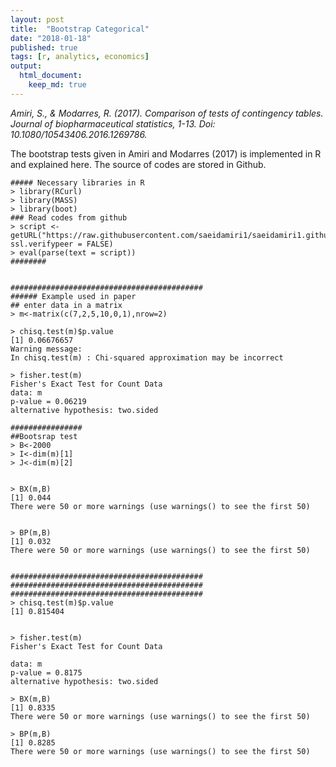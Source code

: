```yaml
---
layout: post
title:  "Bootstrap Categorical"
date: "2018-01-18"
published: true
tags: [r, analytics, economics]
output:
  html_document:
    keep_md: true
---
```






*Amiri, S., & Modarres, R. (2017). Comparison of tests of contingency tables. Journal of biopharmaceutical statistics, 1-13. Doi: 10.1080/10543406.2016.1269786.*

The bootstrap tests given in Amiri and Modarres (2017) is implemented in R and explained here.
The source of codes are stored in Github.  


```{}
##### Necessary libraries in R
> library(RCurl)
> library(MASS)
> library(boot)
### Read codes from github
> script <- getURL("https://raw.githubusercontent.com/saeidamiri1/saeidamiri1.github.io/master/codes/bootcat/bootcat.R", ssl.verifypeer = FALSE)
> eval(parse(text = script))
########


###########################################
###### Example used in paper
## enter data in a matrix
> m<-matrix(c(7,2,5,10,0,1),nrow=2)

> chisq.test(m)$p.value
[1] 0.06676657
Warning message:
In chisq.test(m) : Chi-squared approximation may be incorrect

> fisher.test(m)
Fisher's Exact Test for Count Data
data: m
p-value = 0.06219
alternative hypothesis: two.sided

################
##Bootsrap test
> B<-2000
> I<-dim(m)[1]
> J<-dim(m)[2]


> BX(m,B)
[1] 0.044
There were 50 or more warnings (use warnings() to see the first 50)


> BP(m,B)
[1] 0.032
There were 50 or more warnings (use warnings() to see the first 50)


###########################################
###########################################
########################################### 
> chisq.test(m)$p.value
[1] 0.815404


> fisher.test(m)
Fisher's Exact Test for Count Data

data: m
p-value = 0.8175
alternative hypothesis: two.sided

> BX(m,B)
[1] 0.8335
There were 50 or more warnings (use warnings() to see the first 50)

> BP(m,B)
[1] 0.8285
There were 50 or more warnings (use warnings() to see the first 50)
```

